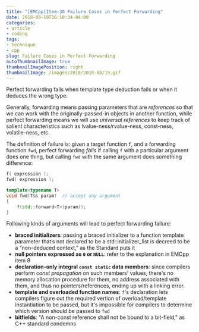 ```yaml
---
title: "[EMCpp]Item-30 Failure Cases in Perfect Forwarding"
date: 2018-08-19T16:10:34-04:00
categories:
- article
- coding
tags:
- technique
- cpp
slug: Failure Cases in Perfect Forwarding
autoThumbnailImage: true
thumbnailImagePosition: right
thumbnailImage: /images/2018/2018-08/19.gif
---
```


Perfect forwarding fails when template type deduction fails or when it deduces the wrong type.
<!--more-->

Generally, forwarding means passing parameters that are _references_ so that we can work with the originally-passed-in objects in another function, while perfect forwarding means we will use _universal references_ to keep track of salient characteristics such as lvalue-ness/rvalue-ness, const-ness, volatile-ness, etc.

The definition of failure is: given a target function `f`, and a forwarding function `fwd`, perfect forwarding _fails_ if calling `f` with a particular argument does one thing, but calling `fwd` with the same argument does something difference:

```cpp
f( expression );
fwd( expression );

template<typename T>
void fwd(T&& param)  // accept any argument
{
    f(std::forward<T>(param));
}
```

Following kinds of arguments will lead to perfect forwarding failure:

* **braced initializers**: passing a braced initializer to a function template parameter that’s not declared to be a std::initializer_list is decreed to be a “non-deduced context,” as the Standard puts it
* **null pointers expressed as `0` or `NULL`**: refer to the explanation in EMCpp item 8
* **declaration-only integral `const static` data members**: since compilers perform _const propagation_ on such members' values, there's no memory allocation procedure for them, no address associated with them, and thus no pointers/references, ending up with a linking error.
* **template and overloaded function names**: `f`'s declaration lets compilers figure out the required vertion of overload/template instantiation to be passed, but it's impossible for compilers to determine which version should be passed to `fwd`
* **bitfields**: "A non-const reference shall not be bound to a bit-field," as C++ standard condemns